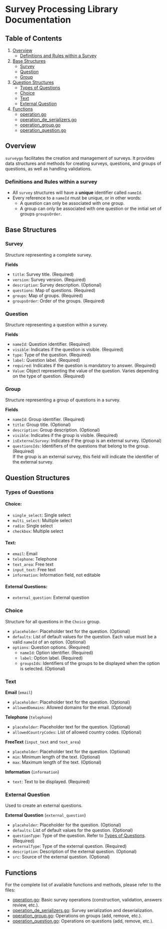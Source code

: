 # Survey Processing Library Documentation

## Table of Contents

1. [Overview](#overview)
    - [Definitions and Rules within a Survey](#definitions-and-rules-within-a-survey)
2. [Base Structures](#base-structures)
    - [Survey](#survey)
    - [Question](#question)
    - [Group](#group)
3. [Question Structures](#question-structures)
    - [Types of Questions](#types-of-questions)
    - [Choice](#choice)
    - [Text](#text)
    - [External Question](#external-question)
4. [Functions](#functions)
    - [operation.go](#operationgo)
    - [operation_de_serializers.go](#operation_de_serializersgo)
    - [operation_group.go](#operation_groupgo)
    - [operation_question.go](#operation_questiongo)

## Overview

`surveygo` facilitates the creation and management of surveys. It provides data structures and methods for creating
surveys, questions, and groups of questions, as well as handling validations.

### Definitions and Rules within a survey

- All `survey` structures will have a **unique** identifier called `nameId`.
- Every reference to a `nameId` must be unique, or in other words:
    - A question can only be associated with one group.
    - A group can only be associated with one question or the initial set of groups `groupsOrder`.

## Base Structures

### Survey

Structure representing a complete survey.

**Fields**

- `title`: Survey title. (Required)
- `version`: Survey version. (Required)
- `description`: Survey description. (Optional)
- `questions`: Map of questions. (Required)
- `groups`: Map of groups. (Required)
- `groupsOrder`: Order of the groups. (Required)

### Question

Structure representing a question within a survey.

**Fields**

- `nameId`: Question identifier. (Required)
- `visible`: Indicates if the question is visible. (Required)
- `type`: Type of the question. (Required)
- `label`: Question label. (Required)
- `required`: Indicates if the question is mandatory to answer. (Required)
- `Value`: Object representing the value of the question. Varies depending on the type of question. (Required)

### Group

Structure representing a group of questions in a survey.

**Fields**

- `nameId`: Group identifier. (Required)
- `title`: Group title. (Optional)
- `description`: Group description. (Optional)
- `visible`: Indicates if the group is visible. (Required)
- `isExternalSurvey`: Indicates if the group is an external survey. (Optional)
- `questionsIds`: Identifiers of the questions that belong to the group. (Required)
  <br>If the group is an external survey, this field will indicate the identifier of the external survey.

## Question Structures

### Types of Questions

#### Choice:

- `single_select`: Single select
- `multi_select`: Multiple select
- `radio`: Single select
- `checkbox`: Multiple select

#### Text:

- `email`: Email
- `telephone`: Telephone
- `text_area`: Free text
- `input_text`: Free text
- `information`: Information field, not editable

#### External Questions:

- `external_question`: External question

### Choice

Structure for all questions in the `Choice` group.

- `placeholder`: Placeholder text for the question. (Optional)
- `defaults`: List of default values for the question. Each value must be a valid `nameId` of an option. (Optional)
- `options`: Question options. (Required)
    - `nameId`: Option identifier. (Required)
    - `label`: Option label. (Required)
    - `groupsIds`: Identifiers of the groups to be displayed when the option is selected. (Optional)

### Text

**Email** (`email`)

- `placeholder`: Placeholder text for the question. (Optional)
- `allowedDomains`: Allowed domains for the email. (Optional)

**Telephone** (`telephone`)

- `placeholder`: Placeholder text for the question. (Optional)
- `allowedCountryCodes`: List of allowed country codes. (Optional)

**FreeText** (`input_text` and `text_area`)

- `placeholder`: Placeholder text for the question. (Optional)
- `min`: Minimum length of the text. (Optional)
- `max`: Maximum length of the text. (Optional)

**Information** (`information`)

- `text`: Text to be displayed. (Required)

### External Question

Used to create an external questions.

**External Question** (`external_question`)

- `placeholder`: Placeholder for the question. (Optional)
- `defaults`: List of default values for the question. (Optional)
- `questionType`: Type of the question. Refer to [Types of Questions](#types-of-questions). (Required)
- `externalType`: Type of the external question. (Required)
- `description`: Description of the external question. (Optional)
- `src`: Source of the external question. (Optional)

## Functions

For the complete list of available functions and methods, please refer to the files:

- [operation.go](operation.go): Basic survey operations (construction, validation, answers review, etc.).
- [operation_de_serializers.go](operation_de_serializers.go): Survey serialization and deserialization.
- [operation_group.go](operation_group.go): Operations on groups (add, remove, etc.).
- [operation_question.go](operation_question.go): Operations on questions (add, remove, etc.).
